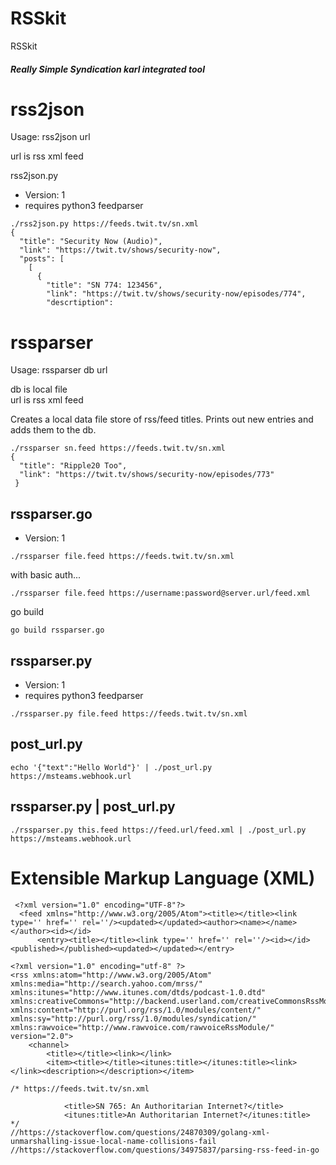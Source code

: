 # RSSkit #

RSSkit
##### Really Simple Syndication karl integrated tool

# rss2json
Usage: rss2json url      

url is rss xml feed    

rss2json.py
* Version: 1
* requires python3 feedparser
```
./rss2json.py https://feeds.twit.tv/sn.xml
{
  "title": "Security Now (Audio)",
  "link": "https://twit.tv/shows/security-now",
  "posts": [
    [
      {
        "title": "SN 774: 123456",
        "link": "https://twit.tv/shows/security-now/episodes/774",
        "descrtiption": 
```

# rssparser
Usage: rssparser db url

db is local file    
url is rss xml feed    

Creates a local data file store of rss/feed titles.  Prints out new entries and adds them to the db.
```
./rssparser sn.feed https://feeds.twit.tv/sn.xml
{
  "title": "Ripple20 Too",
  "link": "https://twit.tv/shows/security-now/episodes/773"
 }
```

## rssparser.go
* Version: 1
```
./rssparser file.feed https://feeds.twit.tv/sn.xml
```
with basic auth...
```
./rssparser file.feed https://username:password@server.url/feed.xml
```

go build
```
go build rssparser.go
```

## rssparser.py
* Version: 1
* requires python3 feedparser

```
./rssparser.py file.feed https://feeds.twit.tv/sn.xml
```

## post_url.py
```
echo '{"text":"Hello World"}' | ./post_url.py https://msteams.webhook.url
```

## rssparser.py | post_url.py
```
./rssparser.py this.feed https://feed.url/feed.xml | ./post_url.py https://msteams.webhook.url
```

# Extensible Markup Language (XML)     
     
```
 <?xml version="1.0" encoding="UTF-8"?>
  <feed xmlns="http://www.w3.org/2005/Atom"><title></title><link type='' href='' rel=''/><updated></updated><author><name></name></author><id></id>
      <entry><title></title><link type='' href='' rel=''/><id></id><published></published><updated></updated></entry>

```
     
```
<?xml version="1.0" encoding="utf-8" ?>
<rss xmlns:atom="http://www.w3.org/2005/Atom" xmlns:media="http://search.yahoo.com/mrss/" xmlns:itunes="http://www.itunes.com/dtds/podcast-1.0.dtd" xmlns:creativeCommons="http://backend.userland.com/creativeCommonsRssModule" xmlns:content="http://purl.org/rss/1.0/modules/content/" xmlns:sy="http://purl.org/rss/1.0/modules/syndication/" xmlns:rawvoice="http://www.rawvoice.com/rawvoiceRssModule/" version="2.0">
    <channel>
        <title></title><link></link>
        <item><title></title><itunes:title></itunes:title><link></link><description></description></item>

```
     
```
/* https://feeds.twit.tv/sn.xml

            <title>SN 765: An Authoritarian Internet?</title>
            <itunes:title>An Authoritarian Internet?</itunes:title>
*/
//https://stackoverflow.com/questions/24870309/golang-xml-unmarshalling-issue-local-name-collisions-fail
//https://stackoverflow.com/questions/34975837/parsing-rss-feed-in-go
```



